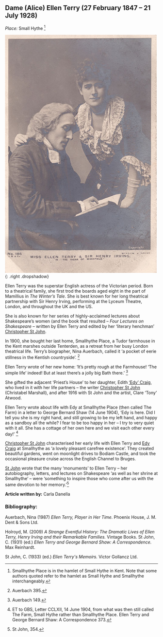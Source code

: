 <param ve-config style="article">

## Dame (Alice) Ellen Terry (27 February 1847 – 21 July 1928)

*Place:* Small Hythe [^ref1]

![Ellen Terry and Henry Irving - 1885 - postcard](images/thumbnail_ET-and-HI-72.jpg){: .right .dropshadow}

Ellen Terry was the superstar English actress of the Victorian period. Born to a theatrical family, she first trod the boards aged eight in the part of Mamillius in _The Winter’s Tale_. She is best known for her long theatrical partnership with Sir Henry Irving, performing at the Lyceum Theatre, London, and throughout the UK and the US. 

She is also known for her series of highly-acclaimed lectures about Shakespeare’s women (and the book that resulted – _Four Lectures on Shakespeare_ – written by Ellen Terry and edited by her ‘literary henchman’ [Christopher St John](20c-st-john-biography).

In 1900, she bought her last home, Smallhythe Place, a Tudor farmhouse in the Kent marshes outside Tenterden, as a retreat from her busy London theatrical life. Terry’s biographer, Nina Auerbach, called it ‘a pocket of eerie stillness in the Kentish countryside’. [^ref2]
 

Ellen Terry wrote of her new home: ‘It’s pretty rough at the Farmhouse! ‘The simple life’ indeed! But at least there’s a jolly big Bath there.’ [^ref3]

She gifted the adjacent ‘Priest’s House’ to her daughter, Edith [‘Edy’ Craig](20c-craig-biography), who lived in it with her life partners – the writer [Christopher St John](20c-st-john-biography) (Christabel Marshall), and after 1916 with St John and the artist, Clare ‘Tony’ Atwood. 

Ellen Terry wrote about life with Edy at Smallhythe Place (then called The Farm) in a letter to George Bernard Shaw (14 June 1904), ‘Edy is here. Did I tell you she is my right hand, and still growing to be my left hand, and happy as a sandboy all the while? I fear to be too happy in her – I try to very quiet with it all. She has a cottage of her own here and we visit each other every day!’ [^ref4]

[Christopher St John](20c-st-john-biography) characterised her early life with Ellen Terry and [Edy Craig](20c-craig-biography) at Smallhythe as ‘a lovely pleasant carefree existence’. They created beautiful gardens, went on moonlight drives to Bodiam Castle, and took the occasional pleasure cruise across the English Channel to Bruges.  

[St John](20c-st-john-biography) wrote that the many ‘monuments’ to Ellen Terry –  her autobiography, letters, and lectures on Shakespeare ‘as well as her shrine at Smallhythe’ – were ‘something to inspire those who come after us with the same devotion to her memory.’[^ref5]

**Article written by:** Carla Danella


[^ref1]: Smallhythe Place is in the hamlet of Small Hythe in Kent. Note that some authors quoted refer to the hamlet as Small Hythe and Smallhythe interchangeably. 

[^ref2]: Auerbach 395.

[^ref3]: Auerbach 149.

[^ref4]: ET to GBS, Letter CCLXII, 14 June 1904, from what was then still called The Farm, Small Hythe rather than Smallhythe Place. Ellen Terry and George Bernard Shaw: A Correspondence 373.

[^ref5]: St John, 354.


### Bibliography:

Auerbach, Nina (1987) _Ellen Terry, Player in Her Time._ Phoenix House, J. M. Dent & Sons Ltd.  

Holroyd, M. (2009) _A Strange Eventful History: The Dramatic Lives of Ellen Terry, Henry Irving and their Remarkable Families._ Vintage Books. 
St John, C. (1931) (ed.) _Ellen Terry and George Bernard Shaw: A Correspondence._ Max Reinhardt. 

St John, C. (1933) (ed.) _Ellen Terry's Memoirs._ Victor Gollancz Ltd.

